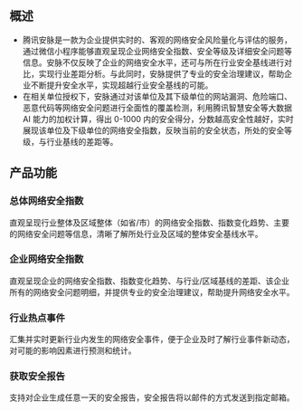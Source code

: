 ## 概述
- 腾讯安脉是一款为企业提供实时的、客观的网络安全风险量化与评估的服务，通过微信小程序能够直观呈现企业网络安全指数、安全等级及详细安全问题等信息。安脉不仅反映了企业的网络安全水平，还可与所在行业安全基线进行对比，实现行业差距分析。与此同时，安脉提供了专业的安全治理建议，帮助企业不断提升安全水平，实现超越行业安全基线的可能。 
- 在相关单位授权下，安脉通过对该单位及其下级单位的网站漏洞、危险端口、恶意代码等网络安全问题进行全面性的覆盖检测，利用腾讯智慧安全等大数据 AI 能力的加权计算，得出 0-1000 内的安全得分，分数越高安全性越好，实时展现该单位及下级单位的网络安全指数，反映当前的安全状态，所处的安全等级，与行业基线的差距等。

## 产品功能
### 总体网络安全指数
直观呈现行业整体及区域整体（如省/市）的网络安全指数、指数变化趋势、主要的网络安全问题等信息，清晰了解所处行业及区域的整体安全基线水平。
### 企业网络安全指数
直观呈现企业的网络安全指数、指数变化趋势、与行业/区域基线的差距、该企业所有的网络安全问题明细，并提供专业的安全治理建议，帮助提升网络安全水平。
### 行业热点事件
汇集并实时更新行业内发生的网络安全事件，便于企业及时了解行业事件新动态，对可能的影响因素进行预测和统计。
### 获取安全报告
支持对企业生成任意一天的安全报告，安全报告将以邮件的方式发送到指定邮箱。